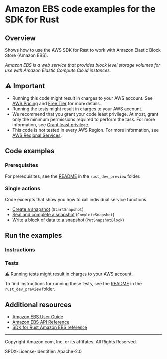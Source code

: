 <!--Generated by WRITEME on 2023-09-12 00:35:27.235504 (UTC)-->
# Amazon EBS code examples for the SDK for Rust

## Overview

Shows how to use the AWS SDK for Rust to work with Amazon Elastic Block Store (Amazon EBS).

<!--custom.overview.start-->
<!--custom.overview.end-->

*Amazon EBS is a web service that provides block level storage volumes for use with Amazon Elastic Compute Cloud instances.*

## ⚠ Important

* Running this code might result in charges to your AWS account. See [AWS Pricing](https://aws.amazon.com/pricing/?aws-products-pricing.sort-by=item.additionalFields.productNameLowercase&aws-products-pricing.sort-order=asc&awsf.Free%20Tier%20Type=*all&awsf.tech-category=*all) and [Free Tier](https://aws.amazon.com/free/?all-free-tier.sort-by=item.additionalFields.SortRank&all-free-tier.sort-order=asc&awsf.Free%20Tier%20Types=*all&awsf.Free%20Tier%20Categories=*all) for more details.
* Running the tests might result in charges to your AWS account.
* We recommend that you grant your code least privilege. At most, grant only the minimum permissions required to perform the task. For more information, see [Grant least privilege](https://docs.aws.amazon.com/IAM/latest/UserGuide/best-practices.html#grant-least-privilege).
* This code is not tested in every AWS Region. For more information, see [AWS Regional Services](https://aws.amazon.com/about-aws/global-infrastructure/regional-product-services).

<!--custom.important.start-->
<!--custom.important.end-->

## Code examples

### Prerequisites

For prerequisites, see the [README](../../README.md#Prerequisites) in the `rust_dev_preview` folder.


<!--custom.prerequisites.start-->
<!--custom.prerequisites.end-->

### Single actions

Code excerpts that show you how to call individual service functions.

* [Create a snapshot](src/bin/create-snapshot.rs#L34) (`StartSnapshot`)
* [Seal and complete a snapshot](src/bin/create-snapshot.rs#L73) (`CompleteSnapshot`)
* [Write a block of data to a snapshot](src/bin/create-snapshot.rs#L49) (`PutSnapshotBlock`)

## Run the examples

### Instructions


<!--custom.instructions.start-->
<!--custom.instructions.end-->



### Tests

⚠ Running tests might result in charges to your AWS account.


To find instructions for running these tests, see the [README](../../README.md#Tests)
in the `rust_dev_preview` folder.



<!--custom.tests.start-->
<!--custom.tests.end-->

## Additional resources

* [Amazon EBS User Guide](https://docs.aws.amazon.com/AWSEC2/latest/UserGuide/AmazonEBS.html)
* [Amazon EBS API Reference](https://docs.aws.amazon.com/AWSEC2/latest/APIReference/OperationList-query-ebs.html)
* [SDK for Rust Amazon EBS reference](https://docs.rs/aws-sdk-ebs/latest/aws_sdk_ebs/)

<!--custom.resources.start-->
<!--custom.resources.end-->

---

Copyright Amazon.com, Inc. or its affiliates. All Rights Reserved.

SPDX-License-Identifier: Apache-2.0